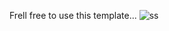 Frell free to use this template...
![ss](https://github.com/yusufyorunc/404_page_not_found/assets/39492561/960b56da-d31c-40fc-84c0-e67eafb97be0)
